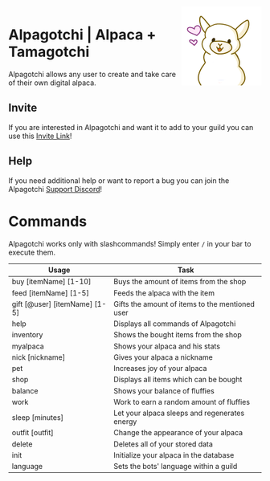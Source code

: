 <img align="right" src="src/main/resources/assets/avatar.png" alt="Avatar"/>

# Alpagotchi | Alpaca + Tamagotchi

Alpagotchi allows any user to create and take care of their own digital alpaca.

## Invite
If you are interested in Alpagotchi and want it to add to your guild you can use this [Invite Link](https://discord.com/oauth2/authorize?client_id=780910199875567616&permissions=2147798080&scope=bot%20applications.commands)!

## Help
If you need additional help or want to report a bug you can join the Alpagotchi [Support Discord](https://discord.gg/DXtYyzGhXR)!

# Commands
Alpagotchi works only with slashcommands! Simply enter `/` in your bar to execute them.

| Usage        | Task           | 
| -------------| ---------------| 
| buy [itemName] [1-10] | Buys the amount of items from the shop |
| feed [itemName] [1-5] | Feeds the alpaca with the item |
| gift [@user] [itemName] [1-5] | Gifts the amount of items to the mentioned user |
| help | Displays all commands of Alpagotchi |
| inventory | Shows the bought items from the shop |
| myalpaca | Shows your alpaca and his stats |
| nick [nickname] | Gives your alpaca a nickname |
| pet | Increases joy of your alpaca |
| shop | Displays all items which can be bought |
| balance | Shows your balance of fluffies |
| work | Work to earn a random amount of fluffies |
| sleep [minutes] | Let your alpaca sleeps  and regenerates energy |
| outfit [outfit] | Change the appearance of your alpaca |
| delete | Deletes all of your stored data |
| init | Initialize your alpaca in the database |
| language | Sets the bots' language within a guild |
